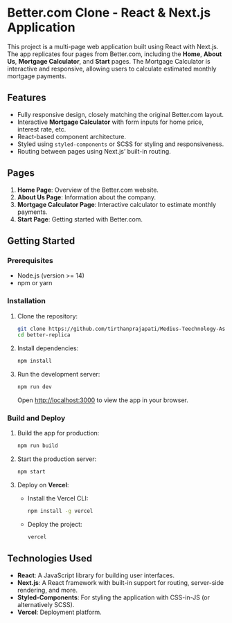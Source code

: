 # Better.com Clone - React & Next.js Application

This project is a multi-page web application built using React with Next.js. The app replicates four pages from Better.com, including the **Home**, **About Us**, **Mortgage Calculator**, and **Start** pages. The Mortgage Calculator is interactive and responsive, allowing users to calculate estimated monthly mortgage payments.

## Features

- Fully responsive design, closely matching the original Better.com layout.
- Interactive **Mortgage Calculator** with form inputs for home price, interest rate, etc.
- React-based component architecture.
- Styled using `styled-components` or SCSS for styling and responsiveness.
- Routing between pages using Next.js’ built-in routing.

## Pages

1. **Home Page**: Overview of the Better.com website.
2. **About Us Page**: Information about the company.
3. **Mortgage Calculator Page**: Interactive calculator to estimate monthly payments.
4. **Start Page**: Getting started with Better.com.

## Getting Started

### Prerequisites

- Node.js (version >= 14)
- npm or yarn

### Installation

1. Clone the repository:
   ```bash
   git clone https://github.com/tirthanprajapati/Medius-Teechnology-Assignment
   cd better-replica
   ```

2. Install dependencies:
   ```bash
   npm install
   ```

3. Run the development server:
   ```bash
   npm run dev
   ```
   Open [http://localhost:3000](http://localhost:3000) to view the app in your browser.

### Build and Deploy

1. Build the app for production:
   ```bash
   npm run build
   ```

2. Start the production server:
   ```bash
   npm start
   ```

3. Deploy on **Vercel**:
   - Install the Vercel CLI:
     ```bash
     npm install -g vercel
     ```
   - Deploy the project:
     ```bash
     vercel
     ```

## Technologies Used

- **React**: A JavaScript library for building user interfaces.
- **Next.js**: A React framework with built-in support for routing, server-side rendering, and more.
- **Styled-Components**: For styling the application with CSS-in-JS (or alternatively SCSS).
- **Vercel**: Deployment platform.